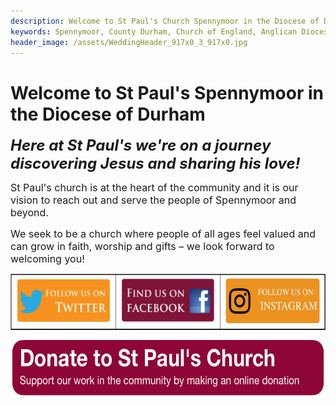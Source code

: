 ```yaml
---
description: Welcome to St Paul's Church Spennymoor in the Diocese of Durham. It is our vision to reach out and serve the people of Spennymoor, to share God’s love with others and to welcome people in.
keywords: Spennymoor, County Durham, Church of England, Anglican Diocese of Durham, Spennymoor Churches, Community, Religion, Anglican, Mission, Outreach, Love of God, Christian, Christianity, Worship, Music, Friendship, Fellowship
header_image: /assets/WeddingHeader_917x0_3_917x0.jpg
---
```

# Welcome to St Paul's Spennymoor in the Diocese of Durham
<p><em><span style="font-size: x-large;"><strong>Here at St Paul's we're on a journey discovering Jesus and sharing his love!</strong></span></em></p><p><span style="font-size: medium;">St Paul's church is at the heart of the community and it is our vision to reach out and serve the people of Spennymoor and beyond.</span></p><p><span style="font-size: medium;">We seek to be a church where people of all ages feel valued and can grow in faith, worship and gifts – we look forward to welcoming you!</span></p><table width="600" border="1" cellpadding="5" cellspacing="5" align="center"><tbody><tr><td style="text-align: center;"><a href="https://twitter.com/stpaulsspenny" target="_blank"><img src="/assets/Twitter.png" width="180" height="77" alt="&lt;empty&gt;"></a></td><td><a href="https://www.facebook.com/stpaulsspennymoor" target="_blank"><img src="/assets/Facebook.png" width="180" height="77" alt="&lt;empty&gt;"></a></td><td><a href="https://www.instagram.com/stpaulsspennymoor" target="_blank"><img src="/assets/Instagram(1).png" width="180" height="72" alt="&lt;empty&gt;"></a></td></tr></tbody></table><p></p><p style="text-align: center;"><a href="https://givealittle.co/campaigns/375c4b20-529a-4566-b6fb-0615e7f3449f" target="_blank"><img src="/assets/Donation button 4.png" alt="Donate to St Paul&#39;s Spennymoor" width="600" height="93"></a></p><p></p>